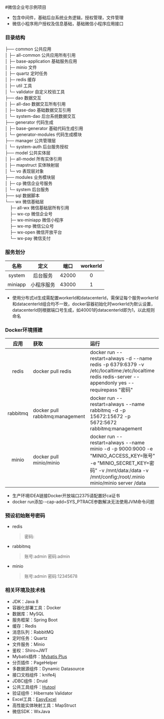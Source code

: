 #微信企业号示例项目
* 包含中间件，基础后台系统业务逻辑，授权管理，文件管理
* 微信小程序用户授权及信息基础，基础微信小程序应用接口

### 目录结构
├── common 公共应用<br>
│   ├─ all-common 公共应用所有引用<br>
│   ├─ base-application 基础服务应用<br>
│   ├─ minio 文件<br>
│   ├─ quartz 定时任务<br>
│   ├─ redis 缓存<br>
│   ├─ util 工具<br>
│   └─ validator 自定义校验工具<br>
├── dao 数据交互<br>
│   ├─ all-dao 数据交互所有引用<br>
│   ├─ base-dao 基础数据交互引用<br>
│   └─ system-dao 后台系统数据交互<br>
├── generator 代码生成<br>
│   ├─ base-generator 基础代码生成引用<br>
│   └─ generator-modules 代码生成模块<br>
├── manager 公共管理层<br>
│   └─ system-auth 后台服务授权<br>
├── model 公共实体层<br>
│   ├─ all-model 所有实体引用<br>
│   ├─ mapstruct 实体映射层<br>
│   └─ vo 表现层对象<br>
├── modules 业务模块层<br>
│   ├─ cp 微信企业号服务<br>
│   └─ system 后台服务<br>
├── sql 数据脚本<br>
└── wx 微信基础层<br>
&nbsp;&nbsp; &nbsp;├─ all-wx 微信基础层所有引用<br>
&nbsp;&nbsp; &nbsp;├─ wx-cp 微信企业号<br>
&nbsp;&nbsp; &nbsp;├─ wx-miniapp 微信小程序<br>
&nbsp;&nbsp; &nbsp;├─ wx-mp 微信公众号<br>
&nbsp;&nbsp; &nbsp;├─ wx-open 微信开放平台<br>
&nbsp;&nbsp; &nbsp;└─ wx-pay 微信支付<br>

### 服务划分
|名称|定义|端口|workerId|
|:----: |:----:|:----:|:----:|
|system|后台服务|42000|0|
|miniapp|小程序服务|43000|1|

* 使用分布式id生成需配置workerId和datacenterId，需保证每个服务workerId和datacenterId组合均不一致，docker容器初始化时workerId为默认设置，datacenterId则根据端口号生成，如40001的datacenterId即为1，以此规则命名

### Docker环境搭建
|应用|获取|运行|
|:----:|:-----|:-----|
|redis|docker pull redis|docker run --restart=always -d --name redis -p 6379:6379 -v /etc/localtime:/etc/localtime redis redis-server --appendonly yes --requirepass "密码"|
|rabbitmq|docker pull rabbitmq:management|docker run --restart=always --name rabbitmq -d -p 15672:15672 -p 5672:5672 rabbitmq:management|
|minio|docker pull minio/minio|docker run --restart=always --name minio -d -p 9000:9000 -e "MINIO_ACCESS_KEY=账号" -e "MINIO_SECRET_KEY=密码" -v /mnt/data:/data -v /mnt/config:/root/.minio minio/minio server /data|

* 生产环境IDEA链接Docker开放端口2375请配置好ca证书
* docker run添加--cap-add=SYS_PTRACE参数解决无法使用JVM命令问题

### 预设初始账号密码
* redis 
  >密码:
* rabbitmq
  >账号:admin
  >密码:admin
* minio
  >账号:admin
  >密码:12345678
  
 ### 相关环境及技术栈
 * JDK：Java 8
 * 容器化部署工具：Docker
 * 数据库：MySQL
 * 服务框架：Spring Boot
 * 缓存：Redis
 * 消息队列：RabbitMQ
 * 定时任务：Quartz
 * 文件服务：Minio
 * 鉴权：Shiro+JWT
 * Mybatis插件：[Mybatis Plus](https://baomidou.com/guide/)
 * 分页插件：PageHelper
 * 多数据源组件：Dynamic Datasource
 * 接口文档组件：knife4j
 * JDBC组件：Druid 
 * 公共工具组件：[Hutool](https://www.hutool.cn/docs/#/) 
 * 验证组件：Hibernate Validator
 * Excel工具：[EasyExcel](https://www.yuque.com/easyexcel/doc/easyexcel)
 * 高性能实体映射工具：MapStruct
 * 微信SDK：WxJava